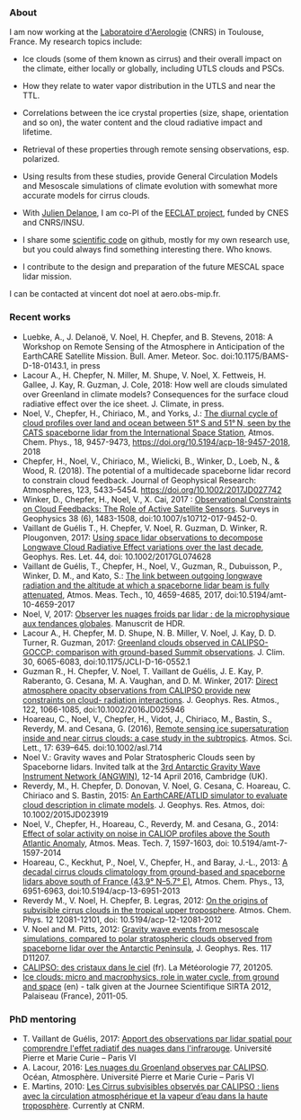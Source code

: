 ### About

I am now working at the [Laboratoire d'Aerologie](http://www.aero.obs-mip.fr) (CNRS) in Toulouse, France. My research topics include:

* Ice clouds (some of them known as cirrus) and their overall impact on the climate, either locally or globally, including UTLS clouds and PSCs.
* How they relate to water vapor distribution in the UTLS and near the TTL.
* Correlations between the ice crystal properties (size, shape, orientation and so on), the water content and the cloud radiative impact and lifetime.
* Retrieval of these properties through remote sensing observations, esp. polarized.
* Using results from these studies, provide General Circulation Models and Mesoscale simulations of climate evolution with somewhat more accurate models for cirrus clouds.

* With [Julien Delanoe](http://www.latmos.ipsl.fr/index.php/fr/annuaire/2015?task=view), I am co-PI of the [EECLAT project](http://eeclat.ipsl.jussieu.fr), funded by CNES and CNRS/INSU.
* I share some [scientific code](https://github.com/vnoel) on github, mostly for my own research use, but you could always find something interesting there. Who knows.
* I contribute to the design and preparation of the future MESCAL space lidar mission.

I can be contacted at vincent dot noel at aero.obs-mip.fr.


### Recent works

* Luebke, A., J. Delanoë, V. Noel, H. Chepfer, and B. Stevens, 2018: A Workshop on Remote Sensing of the Atmosphere in Anticipation of the EarthCARE Satellite Mission. Bull. Amer. Meteor. Soc. doi:10.1175/BAMS-D-18-0143.1, in press
* Lacour A., H. Chepfer, N. Miller, M. Shupe, V. Noel, X. Fettweis, H. Gallee, J. Kay, R. Guzman,  J. Cole, 2018: How well are clouds simulated over Greenland in climate models? Consequences for the surface cloud radiative effect over the ice sheet. J. Climate, in press.
* Noel, V., Chepfer, H., Chiriaco, M., and Yorks, J.: [The diurnal cycle of cloud profiles over land and ocean between 51° S and 51° N, seen by the CATS spaceborne lidar from the International Space Station](https://doi.org/10.5194/acp-18-9457-2018), Atmos. Chem. Phys., 18, 9457-9473, https://doi.org/10.5194/acp-18-9457-2018, 2018
* Chepfer, H., Noel, V., Chiriaco, M., Wielicki, B., Winker, D., Loeb, N., & Wood, R. (2018). The potential of a multidecade spaceborne lidar record to constrain cloud feedback. Journal of Geophysical Research: Atmospheres, 123, 5433–5454. https://doi.org/10.1002/2017JD027742
* Winker, D., Chepfer, H., Noel, V., X. Cai, 2017 : [Observational Constraints on Cloud Feedbacks: The Role of Active Satellite Sensors](https://doi.org/10.1007/s10712-017-9452-0). Surveys in Geophysics 38 (6), 1483-1508, doi:10.1007/s10712-017-9452-0.  
* Vaillant de Guélis T., H. Chepfer, V. Noel, R. Guzman, D. Winker, R. Plougonven, 2017: [Using space lidar observations to decompose Longwave Cloud Radiative Effect variations over the last decade](http://onlinelibrary.wiley.com/doi/10.1002/2017GL074628/abstract;jsessionid=89BA0B14C066CA6B021395D1D29BAF24.f03t03), Geophys. Res. Let. 44, doi: 10.1002/2017GL074628
* Vaillant de Guélis, T., Chepfer, H., Noel, V., Guzman, R., Dubuisson, P., Winker, D. M., and Kato, S.: [The link between outgoing longwave radiation and the altitude at which a spaceborne lidar beam is fully attenuated](https://doi.org/10.5194/amt-10-4659-2017), Atmos. Meas. Tech., 10, 4659-4685, 2017, doi:10.5194/amt-10-4659-2017
* Noel, V, 2017: [Observer les nuages froids par lidar : de la microphysique aux tendances globales](https://hal.archives-ouvertes.fr/tel-01831155). Manuscrit de HDR.
* Lacour A., H. Chepfer, M. D. Shupe, N. B. Miller, V. Noel, J. Kay, D. D. Turner, R. Guzman, 2017: [Greenland clouds observed in CALIPSO-GOCCP: comparison with ground-based Summit observations](https://doi.org/10.1175/JCLI-D-16-0552.1). J. Clim. 30, 6065-6083, doi:10.1175/JCLI-D-16-0552.1 
* Guzman R., H. Chepfer, V. Noel, T. Vaillant de Guélis, J. E. Kay, P. Raberanto, G. Cesana, M. A. Vaughan, and D. M. Winker, 2017: [Direct atmosphere opacity observations from CALIPSO provide new constraints on cloud- radiation interactions](http://onlinelibrary.wiley.com/doi/10.1002/2016JD025946/abstract). J. Geophys. Res. Atmos., 122, 1066-1085, doi:10.1002/2016JD025946
* Hoareau, C., Noel, V., Chepfer, H., Vidot, J., Chiriaco, M., Bastin, S., Reverdy, M. and Cesana, G. (2016), [Remote sensing ice supersaturation inside and near cirrus clouds: a case study in the subtropics](http://onlinelibrary.wiley.com/doi/10.1002/asl.714/abstract). Atmos. Sci. Lett., 17: 639–645. doi:10.1002/asl.714
* Noel V.: Gravity waves and Polar Stratospheric Clouds seen by Spaceborne lidars. Invited talk at the [3rd Antarctic Gravity Wave Instrument Network (ANGWIN)](https://www.bas.ac.uk/event/3rd-international-antarctic-gravity-wave-instrument-network-angwin-science-workshop/), 12-14 April 2016, Cambridge (UK).
* Reverdy, M., H. Chepfer, D. Donovan, V. Noel, G. Cesana, C. Hoareau, C. Chiriaco and S. Bastin, 2015: [An EarthCARE/ATLID simulator to evaluate cloud description in climate models](http://onlinelibrary.wiley.com/doi/10.1002/2015JD023919/abstract). J. Geophys. Res. Atmos, doi: 10.1002/2015JD023919
* Noel, V., Chepfer, H., Hoareau, C., Reverdy, M. and Cesana, G., 2014: [Effect of solar activity on noise in CALIOP profiles above the South Atlantic Anomaly](http://www.atmos-meas-tech.net/7/1597/2014/amt-7-1597-2014.html), Atmos. Meas. Tech. 7, 1597-1603, doi: 10.5194/amt-7-1597-2014
* Hoareau, C., Keckhut, P., Noel, V., Chepfer, H., and Baray, J.-L., 2013: [A decadal cirrus clouds climatology from ground-based and spaceborne lidars above south of France (43.9° N–5.7° E)](http://www.atmos-chem-phys.net/13/6951/2013/acp-13-6951-2013.html), Atmos. Chem. Phys., 13, 6951-6963, doi:10.5194/acp-13-6951-2013
* Reverdy M., V. Noel, H. Chepfer, B. Legras, 2012: [On the origins of subvisible cirrus clouds in the tropical upper troposphere](http://www.atmos-chem-phys.net/12/12081/2012/acp-12-12081-2012.html). Atmos. Chem. Phys. 12 12081-12101, doi: 10.5194/acp-12-12081-2012
* V. Noel and M. Pitts, 2012: [Gravity wave events from mesoscale simulations, compared to polar stratospheric clouds observed from spaceborne lidar over the Antarctic Peninsula](http://www.agu.org/pubs/crossref/2012/2011JD017318.shtml), J. Geophys. Res. 117 D11207.
* [CALIPSO: des cristaux dans le ciel](http://www.lmd.polytechnique.fr/~noel/Files/Noel2012LaMeteo.pdf) (fr). La Météorologie 77, 201205.
* [Ice clouds: micro and macrophysics, role in water cycle, from ground and space](http://www.lmd.polytechnique.fr/~noel/talks/Noel_JSS2012.pdf) (en) - talk given at the Journee Scientifique SIRTA 2012, Palaiseau (France), 2011-05.


### PhD mentoring

* T. Vaillant de Guélis, 2017: [Apport des observations par lidar spatial pour comprendre l'effet radiatif des nuages dans l'infrarouge](https://tel.archives-ouvertes.fr/tel-01760630). Université Pierre et Marie Curie – Paris VI
* A. Lacour, 2016: [Les nuages du Groenland observes par CALIPSO](https://tel.archives-ouvertes.fr/tel-01506120v2/). Océan, Atmosphère. Université Pierre et Marie Curie – Paris VI 
* E. Martins, 2010: [Les Cirrus subvisibles observés par CALIPSO : liens avec la circulation atmosphérique et la vapeur d’eau dans la haute troposphère](http://www.lmd.polytechnique.fr/~intro/Files/2010-These_Martins.pdf). Currently at CNRM.
